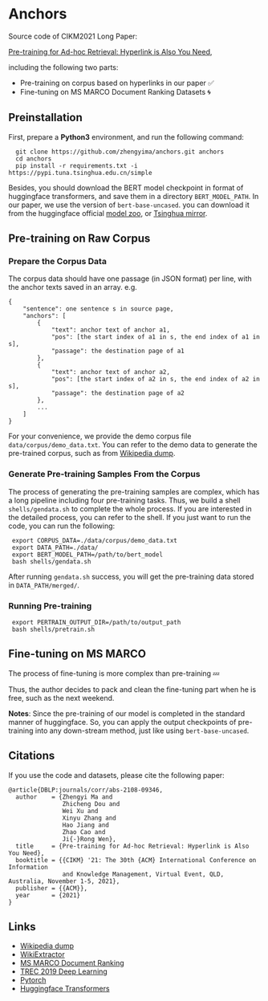 # Anchors
Source code of CIKM2021 Long Paper: 

[Pre-training for Ad-hoc Retrieval: Hyperlink is Also You Need](https://arxiv.org/abs/2108.09346),

including the following two parts: 
- Pre-training on corpus based on hyperlinks in our paper ✅
- Fine-tuning on MS MARCO Document Ranking Datasets 🌀

## Preinstallation
First, prepare a **Python3** environment, and run the following command:
```
  git clone https://github.com/zhengyima/anchors.git anchors
  cd anchors
  pip install -r requirements.txt -i https://pypi.tuna.tsinghua.edu.cn/simple
```

Besides, you should download the BERT model checkpoint in format of huggingface transformers, and save them in a directory ```BERT_MODEL_PATH```. In our paper, we use the version of ```bert-base-uncased```. you can download it from the huggingface official [model zoo](https://huggingface.co/bert-base-uncased/tree/main), or [Tsinghua mirror](https://mirrors.tuna.tsinghua.edu.cn/hugging-face-models/).

## Pre-training on Raw Corpus

### Prepare the Corpus Data

The corpus data should have one passage (in JSON format) per line, with the anchor texts saved in an array. e.g.
```
{
	"sentence": one sentence s in source page,
	"anchors": [
		{
			"text": anchor text of anchor a1,
			"pos": [the start index of a1 in s, the end index of a1 in s],
			"passage": the destination page of a1
		},
		{
			"text": anchor text of anchor a2,
			"pos": [the start index of a2 in s, the end index of a2 in s],
			"passage": the destination page of a2
		},
		...
	] 
}
```

For your convenience, we provide the demo corpus file ```data/corpus/demo_data.txt```. You can refer to the demo data to generate the pre-trained corpus, such as from [Wikipedia dump](https://dumps.wikimedia.org/enwiki/).


### Generate Pre-training Samples From the Corpus 

The process of generating the pre-training samples are complex, which has a long pipeline including four pre-training tasks. Thus, we build a shell ```shells/gendata.sh``` to complete the whole process. If you are interested in the detailed process, you can refer to the shell. If you just want to run the code, you can run the following:
```
 export CORPUS_DATA=./data/corpus/demo_data.txt
 export DATA_PATH=./data/
 export BERT_MODEL_PATH=/path/to/bert_model
 bash shells/gendata.sh
```

After running ```gendata.sh``` success, you will get the pre-training data stored in ```DATA_PATH/merged/```.

### Running Pre-training
```
 export PERTRAIN_OUTPUT_DIR=/path/to/output_path
 bash shells/pretrain.sh
```

## Fine-tuning on MS MARCO

The process of fine-tuning is more complex than pre-training 💤

Thus, the author decides to pack and clean the fine-tuning part when he is free, such as the next weekend.

**Notes**: Since the pre-training of our model is completed in the standard manner of huggingface. So, you can apply the output checkpoints of pre-training into any down-stream method, just like using ```bert-base-uncased```. 


## Citations
If you use the code and datasets, please cite the following paper:  

```
@article{DBLP:journals/corr/abs-2108-09346,
  author    = {Zhengyi Ma and
               Zhicheng Dou and
               Wei Xu and
               Xinyu Zhang and
               Hao Jiang and
               Zhao Cao and
               Ji{-}Rong Wen},
  title     = {Pre-training for Ad-hoc Retrieval: Hyperlink is Also You Need},
  booktitle = {{CIKM} '21: The 30th {ACM} International Conference on Information
               and Knowledge Management, Virtual Event, QLD, Australia, November 1-5, 2021},
  publisher = {{ACM}},
  year      = {2021}
}
```

## Links
- [Wikipedia dump](https://dumps.wikimedia.org/enwiki/)
- [WikiExtractor](https://github.com/attardi/wikiextractor)
- [MS MARCO Document Ranking](https://github.com/microsoft/MSMARCO-Document-Ranking)
- [TREC 2019 Deep Learning](https://microsoft.github.io/msmarco/TREC-Deep-Learning-2019.html)
- [Pytorch](https://pytorch.org)
- [Huggingface Transformers](https://huggingface.co/)


